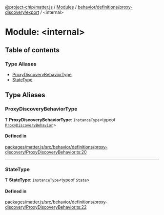 [@project-chip/matter.js](../README.md) / [Modules](../modules.md) / [behavior/definitions/proxy-discovery/export](behavior_definitions_proxy_discovery_export.md) / \<internal\>

# Module: \<internal\>

## Table of contents

### Type Aliases

- [ProxyDiscoveryBehaviorType](behavior_definitions_proxy_discovery_export._internal_.md#proxydiscoverybehaviortype)
- [StateType](behavior_definitions_proxy_discovery_export._internal_.md#statetype)

## Type Aliases

### ProxyDiscoveryBehaviorType

Ƭ **ProxyDiscoveryBehaviorType**: `InstanceType`\<typeof [`ProxyDiscoveryBehavior`](behavior_definitions_proxy_discovery_export.md#proxydiscoverybehavior)\>

#### Defined in

[packages/matter.js/src/behavior/definitions/proxy-discovery/ProxyDiscoveryBehavior.ts:20](https://github.com/project-chip/matter.js/blob/6d3b6a5d957d88a9231d6ecab4bb41f8133112be/packages/matter.js/src/behavior/definitions/proxy-discovery/ProxyDiscoveryBehavior.ts#L20)

___

### StateType

Ƭ **StateType**: `InstanceType`\<typeof [`State`](../classes/behavior_definitions_proxy_discovery_export.ProxyDiscoveryServer.md#state-1)\>

#### Defined in

[packages/matter.js/src/behavior/definitions/proxy-discovery/ProxyDiscoveryBehavior.ts:22](https://github.com/project-chip/matter.js/blob/6d3b6a5d957d88a9231d6ecab4bb41f8133112be/packages/matter.js/src/behavior/definitions/proxy-discovery/ProxyDiscoveryBehavior.ts#L22)
